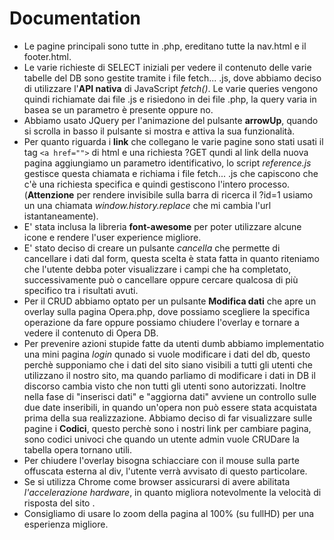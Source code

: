 # Documentation

- Le pagine principali sono tutte in .php, ereditano tutte la nav.html e il footer.html.
- Le varie richieste di SELECT iniziali per vedere il contenuto delle varie tabelle del DB sono gestite tramite i file fetch... .js, dove abbiamo deciso di utilizzare l'**API nativa** di JavaScript *fetch()*.  Le varie queries vengono quindi richiamate dai file .js e risiedono in dei file .php, la query varia in basea se un parametro è presente oppure no.
- Abbiamo usato JQuery per l'animazione del pulsante **arrowUp**, quando si scrolla in basso il pulsante si mostra e attiva la sua funzionalità.
- Per quanto riguarda i **link** che collegano le varie pagine sono stati usati il tag `<a href="">` di html e una richiesta ?GET qundi al link della nuova pagina aggiungiamo un parametro identificativo, lo script *reference.js* gestisce questa chiamata e richiama i file fetch... .js che capiscono che c'è una richiesta specifica e quindi gestiscono l'intero processo.(**Attenzione** per rendere invisibile sulla barra di ricerca il ?id=1 usiamo un una chiamata *window.history.replace* che mi cambia l'url istantaneamente).
- E' stata  inclusa la libreria **font-awesome** per poter utilizzare alcune icone e rendere l'user experience migliore.
- E' stato deciso di creare un pulsante *cancella* che permette di cancellare i dati dal form, questa scelta è stata fatta in quanto riteniamo che l'utente debba poter visualizzare i campi che ha completato, successivamente può o cancellare oppure cercare qualcosa di più specifico tra i risultati avuti.
- Per il CRUD abbiamo optato per un pulsante **Modifica dati** che apre un overlay sulla pagina Opera.php, dove possiamo scegliere la specifica operazione da fare oppure possiamo chiudere l'overlay e tornare a vedere il contenuto di Opera DB.
- Per prevenire azioni stupide fatte da utenti dumb abbiamo implementatio una mini pagina *login* qunado si vuole modificare i dati del db, questo perchè supponiamo che i dati del sito siano visibili a tutti gli utenti che utilizzano il nostro sito, ma quando parliamo di modificare i dati in DB il discorso cambia visto che non tutti gli utenti sono autorizzati. Inoltre nella fase di "inserisci dati" e "aggiorna dati" avviene un controllo sulle due date inseribili, in quando un'opera non può essere stata acquistata prima della sua realizzazione. Abbiamo deciso di far visualizzare sulle pagine i **Codici**, questo perchè sono i nostri link per cambiare pagina, sono codici univoci che quando un utente admin vuole CRUDare la tabella opera tornano utili.
- Per chiudere l'overlay bisogna schiacciare con il mouse sulla parte offuscata esterna al div, l'utente verrà avvisato di questo particolare.
- Se si utilizza Chrome come browser assicurarsi di avere abilitata *l'accelerazione hardware*, in quanto migliora notevolmente la velocità di risposta del sito .
- Consigliamo di usare lo zoom della pagina al 100% (su fullHD) per una esperienza migliore.

